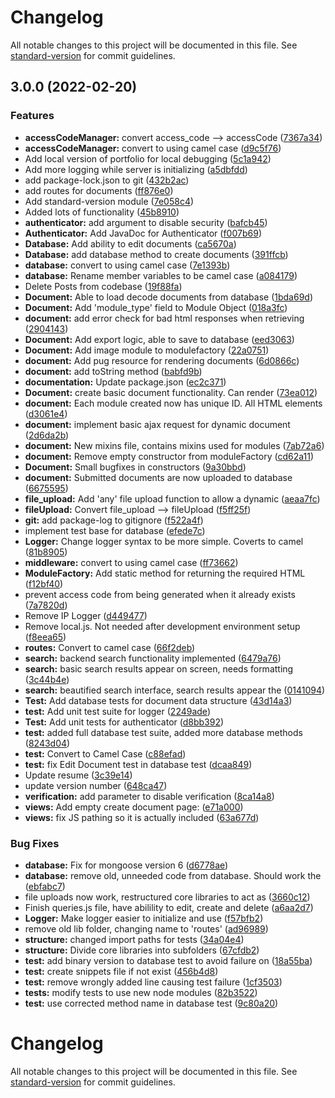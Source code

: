 # Changelog

All notable changes to this project will be documented in this file. See [standard-version](https://github.com/conventional-changelog/standard-version) for commit guidelines.

## 3.0.0 (2022-02-20)


### Features

* **accessCodeManager:** convert access_code --> accessCode ([7367a34](https://github.com/strigiforme/code_portfolio/commit/7367a34267a9bf9393a113ea1e67939b55525b0a))
* **accessCodeManager:** convert to using camel case ([d9c5f76](https://github.com/strigiforme/code_portfolio/commit/d9c5f76d66ff8aa37baad827fd1d9a78c3bd5662))
* Add local version of portfolio for local debugging ([5c1a942](https://github.com/strigiforme/code_portfolio/commit/5c1a9423b3b4e355e67f5bc35716bb9b1b1dfcd7))
* Add more logging while server is initializing ([a5dbfdd](https://github.com/strigiforme/code_portfolio/commit/a5dbfddedc10e5d4331ff0f6c8c31bc81e5070e1))
* add package-lock.json to git ([432b2ac](https://github.com/strigiforme/code_portfolio/commit/432b2acbf20acdc23166fa19ff4f2c6bfea0c6ac))
* add routes for documents ([ff876e0](https://github.com/strigiforme/code_portfolio/commit/ff876e028935fc42c3006f4494400b7c4a2a7e19))
* Add standard-version module ([7e058c4](https://github.com/strigiforme/code_portfolio/commit/7e058c48b049c4788e5b326416c0e15066f356b9))
* Added lots of functionality ([45b8910](https://github.com/strigiforme/code_portfolio/commit/45b8910937f054c03f94dac88265590beadd0076))
* **authenticator:** add argument to disable security ([bafcb45](https://github.com/strigiforme/code_portfolio/commit/bafcb458ef1ed3f4f6213612add84ce466da9ece))
* **Authenticator:** Add JavaDoc for Authenticator ([f007b69](https://github.com/strigiforme/code_portfolio/commit/f007b697029c5c801d1795fd13126cd295ef6a73))
* **Database:** Add ability to edit documents ([ca5670a](https://github.com/strigiforme/code_portfolio/commit/ca5670a23a8aea47f898584214914d7fac82d455))
* **Database:** add database method to create documents ([391ffcb](https://github.com/strigiforme/code_portfolio/commit/391ffcbaa06cd58182f6ba70a6baf28bf1e546ee))
* **database:** convert to using camel case ([7e1393b](https://github.com/strigiforme/code_portfolio/commit/7e1393b1359486a719e859bd5cba60b9c85c576c))
* **database:** Rename member variables to be camel case ([a084179](https://github.com/strigiforme/code_portfolio/commit/a084179987dfb45b9a2d7e777ea2359371a3316e))
* Delete Posts from codebase ([19f88fa](https://github.com/strigiforme/code_portfolio/commit/19f88fa61e03bd8ab7c233c062d6a640e3f0bdee))
* **Document:** Able to load decode documents from database ([1bda69d](https://github.com/strigiforme/code_portfolio/commit/1bda69deb90f9641ff48d232da85e8a215348302))
* **Document:** Add 'module_type' field to Module Object ([018a3fc](https://github.com/strigiforme/code_portfolio/commit/018a3fc3dd37dd7429ea3d7dc3aedcfd8643fe4f))
* **document:** add error check for bad html responses when retrieving ([2904143](https://github.com/strigiforme/code_portfolio/commit/2904143a20d26bdc9accb0319d683988fd389d15))
* **Document:** Add export logic, able to save to database ([eed3063](https://github.com/strigiforme/code_portfolio/commit/eed3063af7f987357bcce856369b8b6a5deeddcd))
* **Document:** Add image module to modulefactory ([22a0751](https://github.com/strigiforme/code_portfolio/commit/22a07516dadb6f7045a099b41c3840c67f0d1933))
* **document:** Add pug resource for rendering documents ([6d0866c](https://github.com/strigiforme/code_portfolio/commit/6d0866c92cdf4e5b1b8e1816c9622f84344d500e))
* **document:** add toString method ([babfd9b](https://github.com/strigiforme/code_portfolio/commit/babfd9b3665cb8d846ec4b306c5ba21dd30865e4))
* **documentation:** Update package.json ([ec2c371](https://github.com/strigiforme/code_portfolio/commit/ec2c3711f4865c2f8d3e96d78881431001b51068))
* **Document:** create basic document functionality. Can render ([73ea012](https://github.com/strigiforme/code_portfolio/commit/73ea01228ea17ee8dae06ddd8594bb5e688e6037))
* **document:** Each module created now has unique ID. All HTML elements ([d3061e4](https://github.com/strigiforme/code_portfolio/commit/d3061e4ea33be2c4af5f096537981b5ce7ca3991))
* **document:** implement basic ajax request for dynamic document ([2d6da2b](https://github.com/strigiforme/code_portfolio/commit/2d6da2bfbe1e3c65170efb55969afbad8826291a))
* **document:** New mixins file, contains mixins used for modules ([7ab72a6](https://github.com/strigiforme/code_portfolio/commit/7ab72a65a473d16b5af61add1478b0c9eba5986a))
* **document:** Remove empty constructor from moduleFactory ([cd62a11](https://github.com/strigiforme/code_portfolio/commit/cd62a11ff8a9b058918be35aab5c3ee6bdf95ddf))
* **Document:** Small bugfixes in constructors ([9a30bbd](https://github.com/strigiforme/code_portfolio/commit/9a30bbd483873cf6df4f738a1864b25bb0a57fe5))
* **document:** Submitted documents are now uploaded to database ([6675595](https://github.com/strigiforme/code_portfolio/commit/66755957868315e787e50d91bf5de2d30717bc94))
* **file_upload:** Add 'any' file upload function to allow a dynamic ([aeaa7fc](https://github.com/strigiforme/code_portfolio/commit/aeaa7fc831d50ee7ba592bea49d81e3f97096d27))
* **fileUpload:** Convert file_upload --> fileUpload ([f5ff25f](https://github.com/strigiforme/code_portfolio/commit/f5ff25f437deaecfa10960da35c5cf2c27dfe569))
* **git:** add package-log to gitignore ([f522a4f](https://github.com/strigiforme/code_portfolio/commit/f522a4f4a419205109eab4d447dc284c08b1b1f7))
* implement test base for database ([efede7c](https://github.com/strigiforme/code_portfolio/commit/efede7c1a40b016cb8f35f2fef4946b5b0d0dc70))
* **Logger:** Change logger syntax to be more simple. Coverts to camel ([81b8905](https://github.com/strigiforme/code_portfolio/commit/81b8905f60692ced22f28c4c5d456900b51b75a9))
* **middleware:** convert to using camel case ([ff73662](https://github.com/strigiforme/code_portfolio/commit/ff73662bcd77d4e4099779a542ab3e49a67a3f97))
* **ModuleFactory:** Add static method for returning the required HTML ([f12bf40](https://github.com/strigiforme/code_portfolio/commit/f12bf40aa6d44f8a6f66c49f9685708d480af5e1))
* prevent access code from being generated when it already exists ([7a7820d](https://github.com/strigiforme/code_portfolio/commit/7a7820df36b5181b90b6f4ea11b0babbcc1c35b5))
* Remove IP Logger ([d449477](https://github.com/strigiforme/code_portfolio/commit/d449477ac7700981fca75d1ed5f16f8a1c41503f))
* Remove local.js. Not needed after development environment setup ([f8eea65](https://github.com/strigiforme/code_portfolio/commit/f8eea65c475ff1e626bc6799d0efb10d1563d9c8))
* **routes:** Convert to camel case ([66f2deb](https://github.com/strigiforme/code_portfolio/commit/66f2deb5cae7812e652770c3ede1a3f6aa546576))
* **search:** backend search functionality implemented ([6479a76](https://github.com/strigiforme/code_portfolio/commit/6479a76aed3b9fa6c5a77ab22d04870cc9e33828))
* **search:** basic search results appear on screen, needs formatting ([3c44b4e](https://github.com/strigiforme/code_portfolio/commit/3c44b4ef08453e482a563a6fa0fc82012f255e18))
* **search:** beautified search interface, search results appear the ([0141094](https://github.com/strigiforme/code_portfolio/commit/0141094c2350a01a7d73fede0d9149c402e10658))
* **Test:** Add database tests for document data structure ([43d14a3](https://github.com/strigiforme/code_portfolio/commit/43d14a3051dc12f2f139bdc53af225b594ae3f5b))
* **test:** Add unit test suite for logger ([2249ade](https://github.com/strigiforme/code_portfolio/commit/2249ade4e64b5b4d7eab6149829f8ab3cd16fb47))
* **Test:** Add unit tests for authenticator ([d8bb392](https://github.com/strigiforme/code_portfolio/commit/d8bb392e5892491af44a46bd8af81d4b234e7929))
* **test:** added full database test suite, added more database methods ([8243d04](https://github.com/strigiforme/code_portfolio/commit/8243d04324cdc132b77c5676187527e7c82ae2fe))
* **test:** Convert to Camel Case ([c88efad](https://github.com/strigiforme/code_portfolio/commit/c88efad257ca8fcfeba8cbe94d7eea5dbde5c835))
* **test:** fix Edit Document test in database test ([dcaa849](https://github.com/strigiforme/code_portfolio/commit/dcaa849d386b5710962c46d816c16c5f81497b2a))
* Update resume ([3c39e14](https://github.com/strigiforme/code_portfolio/commit/3c39e14f7573db5bd0dd455e0a79b71d2b709c2b))
* update version number ([648ca47](https://github.com/strigiforme/code_portfolio/commit/648ca470a0e0b1482b2ccedd17246a35f9786084))
* **verification:** add parameter to disable verification ([8ca14a8](https://github.com/strigiforme/code_portfolio/commit/8ca14a8ecda574afc66b2056dafc7762b3fb9766))
* **views:** Add empty create document page: ([e71a000](https://github.com/strigiforme/code_portfolio/commit/e71a0005008711ecb2f3782669b4b289563303a6))
* **views:** fix JS pathing so it is actually included ([63a677d](https://github.com/strigiforme/code_portfolio/commit/63a677dfedbd90a57228e2c2fd1c83011aa45624))


### Bug Fixes

* **database:** Fix for mongoose version 6 ([d6778ae](https://github.com/strigiforme/code_portfolio/commit/d6778ae198f97ac1a9f829a8fe33eafeed5f67aa))
* **database:** remove old, unneeded code from database. Should work the ([ebfabc7](https://github.com/strigiforme/code_portfolio/commit/ebfabc75fcad4a06641d44fde49c2c6dae3b541b))
* file uploads now work, restructured core libraries to act as ([3660c12](https://github.com/strigiforme/code_portfolio/commit/3660c12aebd8271646d9901289faae7af01c355a))
* Finish queries.js file, have abilility to edit, create and delete ([a6aa2d7](https://github.com/strigiforme/code_portfolio/commit/a6aa2d7b61b7b62945f787235eec0d230d774ade))
* **Logger:** Make logger easier to initialize and use ([f57bfb2](https://github.com/strigiforme/code_portfolio/commit/f57bfb2750651a73eb33c40faee63f3dafd51a3c))
* remove old lib folder, changing name to 'routes' ([ad96989](https://github.com/strigiforme/code_portfolio/commit/ad969895c2fd3ecbe4e67c2ed0e09f076ac8bd3d))
* **structure:** changed import paths for tests ([34a04e4](https://github.com/strigiforme/code_portfolio/commit/34a04e496ff46578d998b6f9a4c2bde9af5afd7c))
* **structure:** Divide core libraries into subfolders ([67cfdb2](https://github.com/strigiforme/code_portfolio/commit/67cfdb27c26afba5dde36f8fdb67c6a6a4d1bad0))
* **test:** add binary version to database test to avoid failure on ([18a55ba](https://github.com/strigiforme/code_portfolio/commit/18a55ba32ff9c67d0f82ca586d88a68954a15828))
* **test:** create snippets file if not exist ([456b4d8](https://github.com/strigiforme/code_portfolio/commit/456b4d892d3724887d8082a29f82358ae65fec22))
* **test:** remove wrongly added line causing test failure ([1cf3503](https://github.com/strigiforme/code_portfolio/commit/1cf350322cf6f50c28705402a0c7630199ce5d53))
* **tests:** modify tests to use new node modules ([82b3522](https://github.com/strigiforme/code_portfolio/commit/82b35226584c24d9442a4b56048511b471337cca))
* **test:** use corrected method name in database test ([9c80a20](https://github.com/strigiforme/code_portfolio/commit/9c80a202bbab6677756a4f3e741d977eb9bd6e55))

# Changelog

All notable changes to this project will be documented in this file. See [standard-version](https://github.com/conventional-changelog/standard-version) for commit guidelines.
